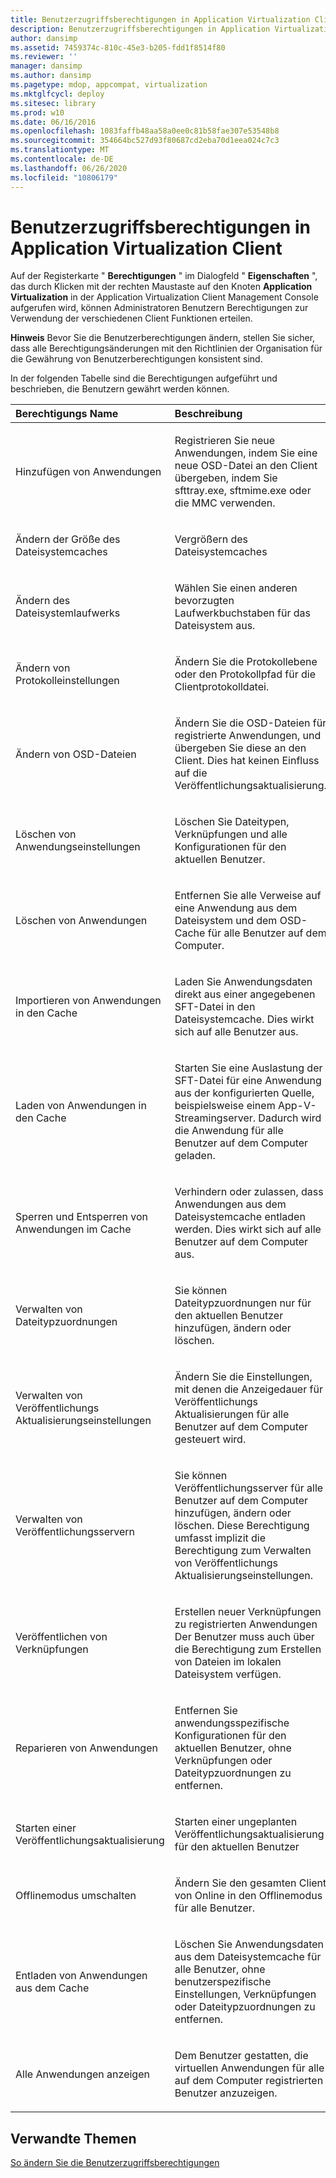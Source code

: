 ```yaml
---
title: Benutzerzugriffsberechtigungen in Application Virtualization Client
description: Benutzerzugriffsberechtigungen in Application Virtualization Client
author: dansimp
ms.assetid: 7459374c-810c-45e3-b205-fdd1f8514f80
ms.reviewer: ''
manager: dansimp
ms.author: dansimp
ms.pagetype: mdop, appcompat, virtualization
ms.mktglfcycl: deploy
ms.sitesec: library
ms.prod: w10
ms.date: 06/16/2016
ms.openlocfilehash: 1083faffb48aa58a0ee0c81b58fae307e53548b8
ms.sourcegitcommit: 354664bc527d93f80687cd2eba70d1eea024c7c3
ms.translationtype: MT
ms.contentlocale: de-DE
ms.lasthandoff: 06/26/2020
ms.locfileid: "10806179"
---
```

# Benutzerzugriffsberechtigungen in Application Virtualization Client


Auf der Registerkarte " **Berechtigungen** " im Dialogfeld " **Eigenschaften** ", das durch Klicken mit der rechten Maustaste auf den Knoten **Application Virtualization** in der Application Virtualization Client Management Console aufgerufen wird, können Administratoren Benutzern Berechtigungen zur Verwendung der verschiedenen Client Funktionen erteilen.

**Hinweis**  Bevor Sie die Benutzerberechtigungen ändern, stellen Sie sicher, dass alle Berechtigungsänderungen mit den Richtlinien der Organisation für die Gewährung von Benutzerberechtigungen konsistent sind.

 

In der folgenden Tabelle sind die Berechtigungen aufgeführt und beschrieben, die Benutzern gewährt werden können.

<table>
<colgroup>
<col width="50%" />
<col width="50%" />
</colgroup>
<thead>
<tr class="header">
<th align="left">Berechtigungs Name</th>
<th align="left">Beschreibung</th>
</tr>
</thead>
<tbody>
<tr class="odd">
<td align="left"><p>Hinzufügen von Anwendungen</p></td>
<td align="left"><p>Registrieren Sie neue Anwendungen, indem Sie eine neue OSD-Datei an den Client übergeben, indem Sie sfttray.exe, sftmime.exe oder die MMC verwenden.</p></td>
</tr>
<tr class="even">
<td align="left"><p>Ändern der Größe des Dateisystemcaches</p></td>
<td align="left"><p>Vergrößern des Dateisystemcaches</p></td>
</tr>
<tr class="odd">
<td align="left"><p>Ändern des Dateisystemlaufwerks</p></td>
<td align="left"><p>Wählen Sie einen anderen bevorzugten Laufwerkbuchstaben für das Dateisystem aus.</p></td>
</tr>
<tr class="even">
<td align="left"><p>Ändern von Protokolleinstellungen</p></td>
<td align="left"><p>Ändern Sie die Protokollebene oder den Protokollpfad für die Clientprotokolldatei.</p></td>
</tr>
<tr class="odd">
<td align="left"><p>Ändern von OSD-Dateien</p></td>
<td align="left"><p>Ändern Sie die OSD-Dateien für registrierte Anwendungen, und übergeben Sie diese an den Client. Dies hat keinen Einfluss auf die Veröffentlichungsaktualisierung.</p></td>
</tr>
<tr class="even">
<td align="left"><p>Löschen von Anwendungseinstellungen</p></td>
<td align="left"><p>Löschen Sie Dateitypen, Verknüpfungen und alle Konfigurationen für den aktuellen Benutzer.</p></td>
</tr>
<tr class="odd">
<td align="left"><p>Löschen von Anwendungen</p></td>
<td align="left"><p>Entfernen Sie alle Verweise auf eine Anwendung aus dem Dateisystem und dem OSD-Cache für alle Benutzer auf dem Computer.</p></td>
</tr>
<tr class="even">
<td align="left"><p>Importieren von Anwendungen in den Cache</p></td>
<td align="left"><p>Laden Sie Anwendungsdaten direkt aus einer angegebenen SFT-Datei in den Dateisystemcache. Dies wirkt sich auf alle Benutzer aus.</p></td>
</tr>
<tr class="odd">
<td align="left"><p>Laden von Anwendungen in den Cache</p></td>
<td align="left"><p>Starten Sie eine Auslastung der SFT-Datei für eine Anwendung aus der konfigurierten Quelle, beispielsweise einem App-V-Streamingserver. Dadurch wird die Anwendung für alle Benutzer auf dem Computer geladen.</p></td>
</tr>
<tr class="even">
<td align="left"><p>Sperren und Entsperren von Anwendungen im Cache</p></td>
<td align="left"><p>Verhindern oder zulassen, dass Anwendungen aus dem Dateisystemcache entladen werden. Dies wirkt sich auf alle Benutzer auf dem Computer aus.</p></td>
</tr>
<tr class="odd">
<td align="left"><p>Verwalten von Dateitypzuordnungen</p></td>
<td align="left"><p>Sie können Dateitypzuordnungen nur für den aktuellen Benutzer hinzufügen, ändern oder löschen.</p></td>
</tr>
<tr class="even">
<td align="left"><p>Verwalten von Veröffentlichungs Aktualisierungseinstellungen</p></td>
<td align="left"><p>Ändern Sie die Einstellungen, mit denen die Anzeigedauer für Veröffentlichungs Aktualisierungen für alle Benutzer auf dem Computer gesteuert wird.</p></td>
</tr>
<tr class="odd">
<td align="left"><p>Verwalten von Veröffentlichungsservern</p></td>
<td align="left"><p>Sie können Veröffentlichungsserver für alle Benutzer auf dem Computer hinzufügen, ändern oder löschen. Diese Berechtigung umfasst implizit die Berechtigung zum Verwalten von Veröffentlichungs Aktualisierungseinstellungen.</p></td>
</tr>
<tr class="even">
<td align="left"><p>Veröffentlichen von Verknüpfungen</p></td>
<td align="left"><p>Erstellen neuer Verknüpfungen zu registrierten Anwendungen Der Benutzer muss auch über die Berechtigung zum Erstellen von Dateien im lokalen Dateisystem verfügen.</p></td>
</tr>
<tr class="odd">
<td align="left"><p>Reparieren von Anwendungen</p></td>
<td align="left"><p>Entfernen Sie anwendungsspezifische Konfigurationen für den aktuellen Benutzer, ohne Verknüpfungen oder Dateitypzuordnungen zu entfernen.</p></td>
</tr>
<tr class="even">
<td align="left"><p>Starten einer Veröffentlichungsaktualisierung</p></td>
<td align="left"><p>Starten einer ungeplanten Veröffentlichungsaktualisierung für den aktuellen Benutzer</p></td>
</tr>
<tr class="odd">
<td align="left"><p>Offlinemodus umschalten</p></td>
<td align="left"><p>Ändern Sie den gesamten Client von Online in den Offlinemodus für alle Benutzer.</p></td>
</tr>
<tr class="even">
<td align="left"><p>Entladen von Anwendungen aus dem Cache</p></td>
<td align="left"><p>Löschen Sie Anwendungsdaten aus dem Dateisystemcache für alle Benutzer, ohne benutzerspezifische Einstellungen, Verknüpfungen oder Dateitypzuordnungen zu entfernen.</p></td>
</tr>
<tr class="odd">
<td align="left"><p>Alle Anwendungen anzeigen</p></td>
<td align="left"><p>Dem Benutzer gestatten, die virtuellen Anwendungen für alle auf dem Computer registrierten Benutzer anzuzeigen.</p></td>
</tr>
</tbody>
</table>

 

## Verwandte Themen


[So ändern Sie die Benutzerzugriffsberechtigungen](how-to-change-user-access-permissions.md)

 

 





